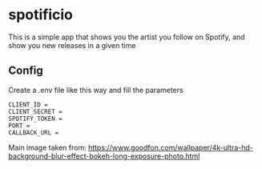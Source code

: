 # spotificio
This is a simple app that shows you the artist you follow on Spotify,
and show you new releases in a given time

## Config
Create a .env file like this way and fill the parameters
```
CLIENT_ID = 
CLIENT_SECRET =
SPOTIFY_TOKEN = 
PORT = 
CALLBACK_URL = 
```

Main image taken from:
https://www.goodfon.com/wallpaper/4k-ultra-hd-background-blur-effect-bokeh-long-exposure-photo.html

